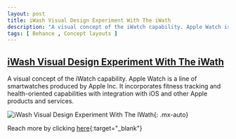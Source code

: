 ```yaml
---
layout: post
title: iWash Visual Design Experiment With The iWath
description: "A visual concept of the iWatch capability. Apple Watch is a line of smartwatches produced by Apple Inc"
tags: [ Behance , Concept layouts ]
---
```


## [iWash Visual Design Experiment With The iWath](https://www.behance.net/gallery/95831463/iWash-Visual-design-experiment-with-the-iWath)

A visual concept of the iWatch capability. Apple Watch is a line of smartwatches produced by Apple Inc. It incorporates fitness tracking and health-oriented capabilities with integration with iOS and other Apple products and services.


![iWash Visual Design Experiment With The IWath](https://mir-s3-cdn-cf.behance.net/project_modules/1400/8055a495831463.5ea08233c582c.jpg){: .mx-auto}

Reach more by clicking [here](https://www.behance.net/matemolnar88){:target="_blank"} 